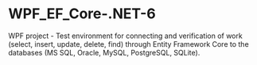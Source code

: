 # WPF_EF_Core-.NET-6
WPF project - Test environment for connecting and verification of work (select, insert, update, delete, find) through Entity Framework Core to the databases (MS SQL, Oracle, MySQL, PostgreSQL, SQLite).
